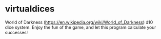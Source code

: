 # virtualdices
World of Darkness (https://en.wikipedia.org/wiki/World_of_Darkness) d10 dice system. Enjoy the fun of the game, and let this program calculate your successes!
